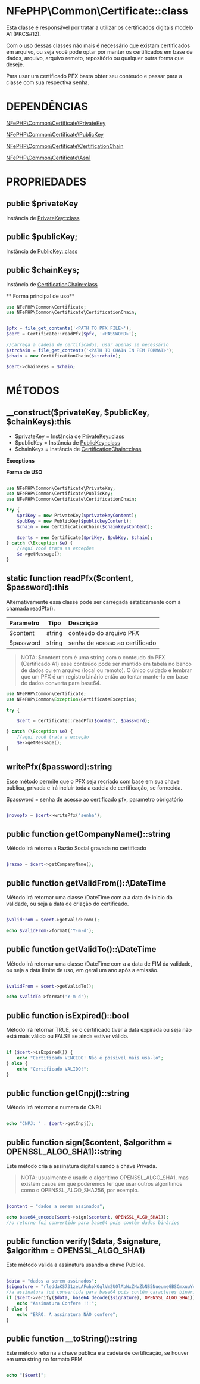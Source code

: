# NFePHP\Common\Certificate::class

Esta classe é responsável por tratar a utilizar os certificados digitais modelo A1 (PKCS#12).

Com o uso dessas classes não mais é necessário que existam certificados em arquivo, ou seja você pode optar por manter os certificados em base de dados, arquivo, arquivo remoto, repositório ou qualquer outra forma que deseje.

Para usar um certificado PFX basta obter seu conteudo e passar para a classe com sua respectiva senha.

# DEPENDÊNCIAS

[NFePHP\Common\Certificate\PrivateKey](Certificate\PrivateKey.md)

[NFePHP\Common\Certificate\PublicKey](Certificate\PublicKey.md)

[NFePHP\Common\Certificate\CertificationChain](Certificate\CertificationChain.md)

[NFePHP\Common\Certificate\Asn1](Certificate\Asn1.md)

# PROPRIEDADES

## public $privateKey
Instância de [PrivateKey::class](Certificate/PrivateKey.md)

## public $publicKey;
Instância de [PublicKey::class](Certificate/PublicKey.md)

## public $chainKeys;
Instância de [CertificationChain::class](Certificate/CertificationChain.md)

** Forma principal de uso**

```php
use NFePHP\Common\Certificate;
use NFePHP\Common\Certificate\CertificationChain;


$pfx = file_get_contents('<PATH TO PFX FILE>');
$cert = Certificate::readPfx($pfx, '<PASSWORD>');

//carrega a cadeia de certificados, usar apenas se necessário
$strchain = file_get_contents('<PATH TO CHAIN IN PEM FORMAT>');
$chain = new CertificationChain($strchain);

$cert->chainKeys = $chain;
```

# MÉTODOS

## __construct($privateKey, $publicKey, $chainKeys):this

- $privateKey = Instância de [PrivateKey::class](Certificate/PrivateKey.md)
- $publicKey = Instância de [PublicKey::class](Certificate/PublicKey.md)
- $chainKeys = Instância de [CertificationChain::class](Certificate/CertificationChain.md)

**Exceptions**


**Forma de USO**

```php

use NFePHP\Common\Certificate\PrivateKey;
use NFePHP\Common\Certificate\PublicKey;
use NFePHP\Common\Certificate\CertificationChain;

try {
    $priKey = new PrivateKey($privatekeyContent);
    $pubKey = new PublicKey($publickeyContent);
    $chain = new CertificationChain($chainkeysContent);

    $certs = new Certificate($priKey, $pubKey, $chain);
} catch (\Exception $e) {
    //aqui você trata as exceções
    $e->getMessage();
}

```

## static function readPfx($content, $password):this

Alternativamente essa classe pode ser carregada estaticamente com a chamada readPfx().

| Parametro | Tipo | Descrição |
| :---  | :---: | :--- |
| $content | string | conteudo do arquivo PFX |
| $password | string | senha de acesso ao certificado |

>NOTA: $content com é uma string com o conteudo do PFX (Certificado A1) esse conteúdo pode ser mantido em tabela no banco de dados ou em arquivo (local ou remoto). O único cuidado é lembrar que um PFX é um registro binário então ao tentar mante-lo em base de dados converta para base64.

```php
use NFePHP\Common\Certificate;
use NFePHP\Common\Exception\CertificateException;

try {

    $cert = Certificate::readPfx($content, $password);

} catch (\Exception $e) {
    //aqui você trata a exceção
    $e->getMessage();
}
```

## writePfx($password):string

Esse método permite que o PFX seja recriado com base em sua chave publica, privada e irá incluir toda a cadeia de certificação, se fornecida.

$password = senha de acesso ao certificado pfx, parametro obrigatório

```php

$novopfx = $cert->writePfx('senha');

```


## public function getCompanyName()::string

Método irá retorna a Razão Social gravada no certificado

```php

$razao = $cert->getCompanyName();

```

## public function getValidFrom()::\DateTime

Método irá retornar uma classe \DateTime com a a data de inicio da validade, ou seja a data de criação do certificado.

```php

$validFrom = $cert->getValidFrom();

echo $validFrom->format('Y-m-d');

```

## public function getValidTo()::\DateTime

Método irá retornar uma classe \DateTime com a a data de FIM da validade, ou seja a data limite de uso, em geral um ano após a emissão.

```php

$validFrom = $cert->getValidTo();

echo $validTo->format('Y-m-d');

```

## public function isExpired()::bool

Método irá retornar TRUE, se o certificado tiver a data expirada ou seja não está mais válido
ou FALSE se ainda estiver válido.

```php

if ($cert->isExpired()) {
    echo "Certificado VENCIDO! Não é possivel mais usa-lo";
} else {
    echo "Certificado VALIDO!";
}

```

## public function getCnpj()::string

Método irá retornar o numero do CNPJ

```php

echo "CNPJ: " . $cert->getCnpj();

```

## public function sign($content, $algorithm = OPENSSL_ALGO_SHA1)::string

Este método cria a assinatura digital usando a chave Privada.

> NOTA: usualmente é usado o algoritimo OPENSSL_ALGO_SHA1, mas existem casos em que poderemos ter que usar outros algoritimos como o OPENSSL_ALGO_SHA256, por exemplo.

```php

$content = "dados a serem assinados";

echo base64_encode($cert->sign($content, OPENSSL_ALGO_SHA1));
//o retorno foi convertido para base64 pois contêm dados binários

```

## public function verify($data, $signature, $algorithm = OPENSSL_ALGO_SHA1)

Este método valida a assinatura usando a chave Publica.

```php

$data = "dados a serem assinados";
$signature = "rleddaKS731zeLAFuhpXOglVm2UOlAbWxZNvZbNS5NueumeGBSCmxuuYcubUCTgoB+RJzPIzU45eUbfN8B41q+WPWmsyQcWslm7geTyCrWnCJNaYGq5cVJ5eCqTRErQYSo/pBVizDLqyn+UmGUxhn+73sVlPM0kFqiFPpRCmG3azxRD60X48PDi42wvtxbe47FGZuj0XeRqoUvEra2FZPDxoYYrZqvRVHxzZtRpi+Wvp3FcbF+0WsxNgg9xXi4+TgfGDbrOlbx0PxhrvZAWvkKZTiSBKxqvYgeXgIk9KNLkm0UG/u8Gk5DLVEuC3QIdsVcl+dFPapXf0JJIAa4OpjQ==";
//a assinatura foi convertida para base64 pois contêm caracteres binários
if ($cert->verify($data, base64_decode($signature), OPENSSL_ALGO_SHA1)) {
    echo "Assinatura Confere !!!";
} else {
    echo "ERRO. A assinatura NÃO confere";
}

```


## public function __toString()::string

Este método retorna a chave publica e a cadeia de certificação, se houver em uma string no formato PEM 

```php

echo "{$cert}";

```

